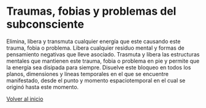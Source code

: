 # Traumas, fobias y problemas del subconsciente

Elimina, libera y transmuta cualquier energía que este causando este trauma, fobia o problema. Libera cualquier residuo mental y formas de pensamiento negativas que lleve asociado. Trasmuta y libera las estructuras mentales que mantienen este trauma, fobia o problema en pie y permite que la energía sea disipada para siempre. Disuelve este bloqueo en todos los planos, dimensiones y líneas temporales en el que se encuentre manifestado, desde el punto y momento espaciotemporal en el cual se originó hasta este momento.

[Volver al inicio](../index.md)

